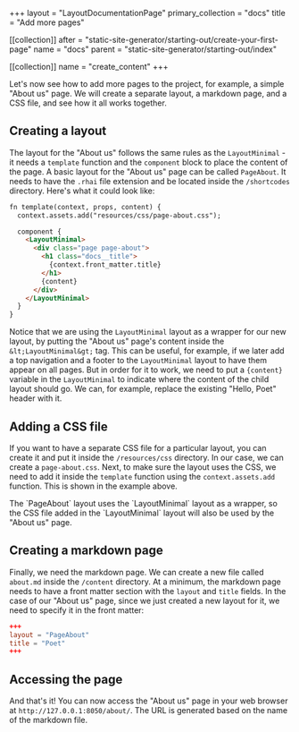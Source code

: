 +++
layout = "LayoutDocumentationPage"
primary_collection = "docs"
title = "Add more pages"

[[collection]]
after = "static-site-generator/starting-out/create-your-first-page"
name = "docs"
parent = "static-site-generator/starting-out/index"

[[collection]]
name = "create_content"
+++

Let's now see how to add more pages to the project, for example, a simple "About us" page. We will create a separate layout, a markdown page, and a CSS file, and see how it all works together.

## Creating a layout

The layout for the "About us" follows the same rules as the `LayoutMinimal` - it needs a `template` function and the `component` block to place the content of the page. A basic layout for the "About us" page can be called `PageAbout`. It needs to have the `.rhai` file extension and be located inside the `/shortcodes` directory. Here's what it could look like:

```html label:"rhai"
fn template(context, props, content) {
  context.assets.add("resources/css/page-about.css");

  component {
    <LayoutMinimal>
      <div class="page page-about">
        <h1 class="docs__title">
          {context.front_matter.title}
        </h1>
        {content}
      </div>
    </LayoutMinimal>
  }
}
```

Notice that we are using the `LayoutMinimal` layout as a wrapper for our new layout, by putting the "About us" page's content inside the `&lt;LayoutMinimal&gt;` tag. This can be useful, for example, if we later add a top navigation and a footer to the `LayoutMinimal` layout to have them appear on all pages. But in order for it to work, we need to put a `{content}` variable in the `LayoutMinimal` to indicate where the content of the child layout should go. We can, for example, replace the existing "Hello, Poet" header with it.

## Adding a CSS file

If you want to have a separate CSS file for a particular layout, you can create it and put it inside the `/resources/css` directory. In our case, we can create a `page-about.css`. Next, to make sure the layout uses the CSS, we need to add it inside the `template` function using the `context.assets.add` function. This is shown in the example above.

<Note>
    The `PageAbout` layout uses the `LayoutMinimal` layout as a wrapper, so the CSS file added in the `LayoutMinimal` layout will also be used by the "About us" page.
</Note>

## Creating a markdown page

Finally, we need the markdown page. We can create a new file called `about.md` inside the `/content` directory. At a minimum, the markdown page needs to have a front matter section with the `layout` and `title` fields. In the case of our "About us" page, since we just created a new layout for it, we need to specify it in the front matter:

```toml
+++
layout = "PageAbout"
title = "Poet"
+++
```

## Accessing the page
And that's it! You can now access the "About us" page in your web browser at `http://127.0.0.1:8050/about/`. The URL is generated based on the name of the markdown file.
